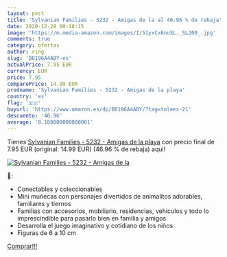 ```yaml
---
layout: post
title: 'Sylvanian Families - 5232 - Amigas de la al 46.96 % de rebaja'
date: 2020-12-28 00:18:15
image: 'https://m.media-amazon.com/images/I/51yxCx6nuSL._SL200_.jpg'
comments: true
category: ofertas
author: ring
slug: 'B0196A4ABY-es'
actualPrice: 7.95 EUR
currency: EUR
price: 7.95
comparePrice: 14.99 EUR
prodname: 'Sylvanian Families - 5232 - Amigas de la playa'
country: 'es'
flag: '🇪🇸'
buyurl: 'https://www.amazon.es/dp/B0196A4ABY/?tag=tolees-21'
descuento: '46.96'
average: '8.180000000000001'
---
```


Tienes [Sylvanian Families - 5232 - Amigas de la playa](https://www.amazon.es/dp/B0196A4ABY/?tag=tolees-21) con precio final de  7.95 EUR (original: 14.99 EUR) (46.96 %  de rebaja) aqui!

[![Sylvanian Families - 5232 - Amigas de la](https://m.media-amazon.com/images/I/51yxCx6nuSL._SL200_.jpg)](https://www.amazon.es/dp/B0196A4ABY/?tag=tolees-21)

🔎:

- Conectables y coleccionables
- Mini muñecas con personajes divertidos de animalitos adorables, familiares y tiernos
- Familias con accesorios, mobiliario, residencias, vehículos y todo lo imprescindible para pasarlo bien en familia y amigos
- Desarrolla el juego imaginativo y cotidiano de los niños
- Figuras de 6 a 10 cm

[Comprar!!!](https://www.amazon.es/dp/B0196A4ABY/?tag=tolees-21)
